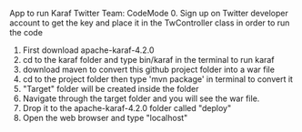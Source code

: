 App to run Karaf Twitter
Team: CodeMode
0. Sign up on Twitter developer account to get the key and place it in the TwController class in order to run the code
1. First download apache-karaf-4.2.0
2. cd to the karaf folder and type bin/karaf in the terminal to run karaf
3. download maven to convert this github project folder into a war file
4. cd to the project folder then type 'mvn package' in terminal to convert it
5. "Target" folder will be created inside the folder
6. Navigate through the target folder and you will see the war file. 
7. Drop it to the apache-karaf-4.2.0 folder called "deploy"
8. Open the web browser and type "localhost"

